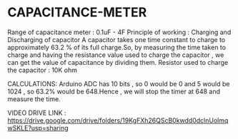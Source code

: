# CAPACITANCE-METER

Range of capacitance meter : 0.1uF - 4F
Principle of working : Charging and Discharging of capacitor
                     A capacitor takes one time constant to charge to approximately 63.2 % of its full charge.So, by measuring the time taken to charge and having the                        resistance value used to charge the capacitor , we can get the value of capacitance by dividing them.
Resistor used to charge the capacitor : 10K ohm

CALCULATIONS:
Arduino ADC has 10 bits , so 0 would be 0 and 5 would be 1024 , so 63.2% would be 648.Hence , we will stop the timer at 648 and measure the time.

VIDEO DRIVE LINK : https://drive.google.com/drive/folders/19KgFXh26QScB0kwdd0dclnUolmqwSKLE?usp=sharing
